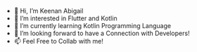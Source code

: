 - 👋 Hi, I’m Keenan Abigail
- 👀 I’m interested in Flutter and Kotlin
- 🌱 I’m currently learning Kotlin Programming Language
- 💞️ I’m looking forward to have a Connection with Developers!
- 📫 Feel Free to Collab with me!

<!---
Kodersszz/Kodersszz is a ✨ special ✨ repository because its `README.md` (this file) appears on your GitHub profile.
You can click the Preview link to take a look at your changes.
--->
